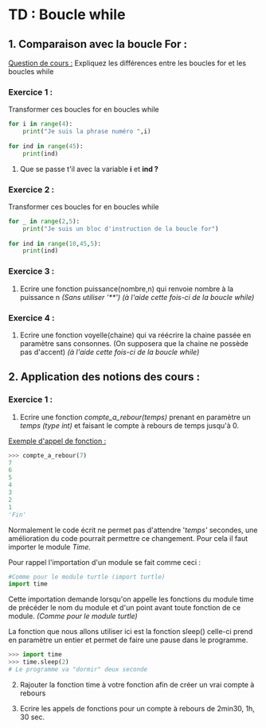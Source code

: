 # TD : Boucle while

## 1. Comparaison avec la boucle For :

<u>Question de cours :</u> Expliquez les différences entre les boucles for et les boucles while

### Exercice 1 :

Transformer ces boucles for en boucles while 

```python
for i in range(4): 
    print("Je suis la phrase numéro ",i) 
 
for ind in range(45): 
    print(ind)
```

1. Que se passe t'il avec la variable **i** et **ind ?**

### Exercice 2 :

Transformer ces boucles for en boucles while

```python
for _ in range(2,5): 
    print("Je suis un bloc d'instruction de la boucle for") 
 
for ind in range(10,45,5): 
    print(ind)
```

### Exercice 3 :

1. Ecrire une fonction puissance(nombre,n) qui renvoie nombre à la puissance n *(Sans utiliser '**') (à l'aide cette fois-ci de la boucle while)*

### Exercice 4 :

1. Ecrire une fonction voyelle(chaine) qui va réécrire la chaine passée en paramètre sans consonnes. (On supposera que la chaine ne possède pas d'accent) *(à l'aide cette fois-ci de la boucle while)*

## 2. Application des notions des cours :

### Exercice 1 :

1. Ecrire une fonction *compte_a_rebour(temps)* prenant en paramètre un *temps (type int)* et faisant le compte à rebours de temps jusqu'à 0.

<u>Exemple d'appel de fonction :</u>

```python
>>> compte_a_rebour(7)
7
6
5
4
3
2
1
'Fin'
```

Normalement le code écrit ne permet pas d'attendre '*temps'* secondes, une amélioration du code pourrait permettre ce changement. Pour cela il faut importer le module *Time.*

Pour rappel l'importation d'un module se fait comme ceci :

```python
#Comme pour le module turtle (import turtle)
import time

```

Cette importation demande lorsqu'on appelle les fonctions du module time de précéder le nom du module et d'un point avant toute fonction de ce module. *(Comme pour le module turtle)*

La fonction que nous allons utiliser ici est la fonction sleep() celle-ci prend en paramètre un entier et permet de faire une pause dans le programme.

```python
>>> import time
>>> time.sleep(2)
# Le programme va "dormir" deux seconde
```

2. Rajouter la fonction time à votre fonction afin de créer un vrai compte à rebours 

3. Ecrire les appels de fonctions pour un compte à rebours de 2min30, 1h, 30 sec.